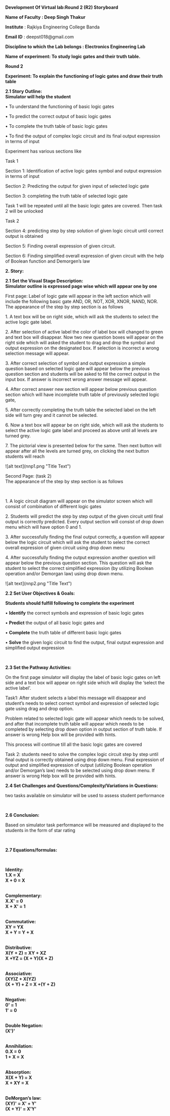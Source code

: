 <b> Development Of Virtual lab:Round 2 (R2) Storyboard</b>
<p><strong>Name of Faculty : Deep Singh Thakur</strong></p>
<p><strong>Institute</strong> : Rajkiya Engineering College Banda</p>
<p><strong>Email ID</strong> : deepst018@gmail.com</p>
<p><strong>Discipline to which the Lab belongs : Electronics Engineering Lab</strong></p>
<p><strong>Name of experiment: To study logic gates and their truth table. </strong></p>
   
<b>   Round 2</b>
<p><strong>Experiment: To explain the functioning of logic gates and draw their truth table</strong></p>
<b> 2.1 Story Outline:<br/> Simulator will help the student</b>
<p>•	To understand the functioning of basic logic gates</p>
<p>•	To predict the correct output of basic logic gates</p>
<p>•	To complete the truth table of basic logic gates</p>
<p>•	To find the output of complex logic circuit and its final output expression in terms of input</p>
<p>Experiment has various sections like</p>
<p>Task 1</p>
<p>Section 1: Identification of active logic gates symbol and output expression in terms of input</p>
<p>Section 2: Predicting the output for given input of selected logic gate </p>
<p>Section 3: completing the truth table of selected logic gate </p>
<p>Task 1 will be repeated until all the basic logic gates are covered. Then task 2 will be unlocked </p>
<p>Task 2</p>
<p>Section 4: predicting step by step solution of given logic circuit until correct output is obtained</p>
<p>Section 5: Finding  overall expression of given circuit.</p>
<p>Section 6: Finding simplified overall expression of given circuit with the help of Boolean function and Demorgen’s law</p>

<b> 2. Story:</b>

<b> 2.1 Set the Visual Stage Description:<br/>Simulator outline is expressed page wise which will appear one by one</b><br/>
<p>First page:  Label of logic gate will appear in the left section which will include the following basic gate AND, OR, NOT, XOR, XNOR, NAND, NOR. The appearance of the step by step section is as follows</p>
<p>1.	A text box will be on right side, which will ask the students to select the active logic gate label. </p>
<p>2.	After selection of active label the color of label box will changed to green and text box will disappear. Now two new question boxes will appear on the right side which will asked the student to drag and drop the symbol and output expression on the designated box. If selection is incorrect a wrong selection message will appear.</p>
<p>3.	After correct selection of symbol and output expression a simple question based on selected logic gate will appear below the previous question section and students will be asked to fill the correct output in the input box. If answer is incorrect wrong answer message will appear.</p>
<p>4.	After correct answer new section will appear below previous question section which will have incomplete truth table of previously selected logic gate, </p>
<p>5.	After correctly completing the truth table the selected label on the left side will turn grey and it cannot be selected.</p>
<p>6.	Now a text box will appear be on right side, which will ask the students to select the active logic gate label and proceed as above until all levels are turned grey.</p>
<p>7.	 The pictorial view is presented below for the same. Then next button will appear after all the levels are turned grey, on clicking the next button students will reach</p>

<p>![alt text](nnp1.png "Title Text")</p>
<p>Second Page: (task 2)<br/>
The appearance of the step by step section is as follows</p><br/>
<p>1.	 A logic circuit diagram will appear on the simulator screen which will consist of  combination of different logic gates </p>
<p>2.	Students will predict the step by step output of the given circuit until final output is correctly predicted. Every output section will consist of drop down menu which will have option 0 and 1. </p>
<p>3.	After successfully finding the final output correctly, a question will appear below the logic circuit which will ask the student to select the correct overall expression of given circuit using drop down menu</p>
<p>4.	After successfully finding the output expression another question will appear below the previous question section. This question will ask the student to select the correct simplified expression (by utilizing Boolean operation and/or Demorgan law) using drop down menu.</p>

<p>![alt text](nnp2.png "Title Text")</p>

<b> 2.2 Set User Objectives & Goals:</b>
<p><b>Students should fulfill following to complete the experiment</b></p>
<p>•     <strong>Identify</strong> the correct symbols and expression of basic logic gates</p>
<p>•	 <strong>Predict</strong> the output of all basic logic gates and </p>
<p>•	 <strong>Complete</strong> the truth table of different basic logic gates</p>
<p>•	 <strong>Solve</strong> the given logic circuit to find the output, final output expression and simplified output expression</p>

<br/>


<b> 2.3 Set the Pathway Activities:</b><br/>

<p>On the first page simulator will display the label of basic logic gates on left side and a text box will appear on right side which will display the ‘select the active label’. </p>
<p>Task1: After student selects a label this message will disappear and student’s needs to select correct symbol and expression of selected logic gate using drag and drop option. </p>
<p>Problem related to selected logic gate will appear which needs to be solved, and after that incomplete truth table will appear  which needs to be completed by selecting drop down option in output section of truth table. If answer is wrong Help box will be provided with hints. </p>
<p>This process will continue till all the basic logic gates are covered</p>
<p>Task 2:  students need to solve the complex logic circuit step by step until final output is correctly obtained using drop down menu. Final expression of output and simplified expression of output (utilizing Boolean operation and/or Demorgan’s law) needs to be selected using drop down menu. If answer is wrong Help box will be provided with hints. </p>






<b> 2.4 Set Challenges and Questions/Complexity/Variations in Questions:</b>
<p>two tasks available on simulator will be used to assess student performance</p><br/>

<p><b>2.6 Conclusion:</b></p>
<p>Based on simulator task performance will be measured and displayed to the students in the form of star rating</p><br/>	

<b><b> 2.7 Equations/formulas:</b><p>&nbsp;</p></b>

<b> Identity: <br/> 1.X = X<br/>X + 0 = X<br/><br/></b>

<b> Complementary: <br/> X.X' = 0<br/>X + X' = 1<br/><br/></b>

<b> Commutative: <br/>  XY = YX<br/>X + Y = Y + X<br/><br/></b>

<b> Distributive: <br/> X(Y + Z) = XY + XZ<br/>X +YZ = (X + Y)(X + Z)<br/><br/></b>

<b> Associative: <br/>(XY)Z + X(YZ)<br/>(X + Y) + Z = X +(Y + Z)<br/><br/></b>

<b> Negative:  <br/> 0' = 1<br/>1' = 0<br/><br/></b>

<b> Double Negation: <br/> (X')'<br/><br/></b>

<b> Annihilation: <br/> 0.X = 0<br/>1 + X = X<br/><br/></b>

<b> Absorption: <br/> X(X + Y) = X<br/>X + XY = X<br/><br/></b>

<b> DeMorgan’s law:  <br/>(XY)' = X' + Y'<br/>(X + Y)' = X'Y'<br/><br/></b>

